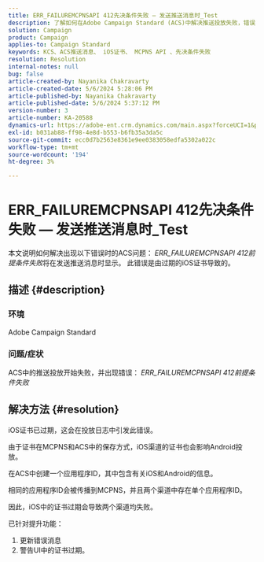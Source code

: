 ```yaml
---
title: ERR_FAILUREMCPNSAPI 412先决条件失败 — 发送推送消息时_Test
description: 了解如何在Adobe Campaign Standard (ACS)中解决推送投放失败，错误为ERR_FAILUREMCPNSAPI 412前提条件失败。
solution: Campaign
product: Campaign
applies-to: Campaign Standard
keywords: KCS、ACS推送消息、 iOS证书、 MCPNS API 、先决条件失败
resolution: Resolution
internal-notes: null
bug: false
article-created-by: Nayanika Chakravarty
article-created-date: 5/6/2024 5:28:06 PM
article-published-by: Nayanika Chakravarty
article-published-date: 5/6/2024 5:37:12 PM
version-number: 3
article-number: KA-20588
dynamics-url: https://adobe-ent.crm.dynamics.com/main.aspx?forceUCI=1&pagetype=entityrecord&etn=knowledgearticle&id=b02361f9-cd0b-ef11-9f8a-6045bd0065b6
exl-id: b031ab88-ff98-4e8d-b553-b6fb35a3da5c
source-git-commit: ecc0d7b2563e8361e9ee0383058edfa5302a022c
workflow-type: tm+mt
source-wordcount: '194'
ht-degree: 3%

---
```


# ERR_FAILUREMCPNSAPI 412先决条件失败 — 发送推送消息时_Test


本文说明如何解决出现以下错误时的ACS问题： *ERR_FAILUREMCPNSAPI 412前提条件失败*&#x200B;将在发送推送消息时显示。 此错误是由过期的iOS证书导致的。

## 描述 {#description}


### 环境

Adobe Campaign Standard

### 问题/症状

ACS中的推送投放开始失败，并出现错误： *ERR_FAILUREMCPNSAPI 412前提条件失败*


## 解决方法 {#resolution}


iOS证书已过期，这会在投放日志中引发此错误。

由于证书在MCPNS和ACS中的保存方式，iOS渠道的证书也会影响Android投放。

在ACS中创建一个应用程序ID，其中包含有关iOS和Android的信息。

相同的应用程序ID会被传播到MCPNS，并且两个渠道中存在单个应用程序ID。

因此，iOS中的证书过期会导致两个渠道均失败。

已针对提升功能：

1. 更新错误消息
2. 警告UI中的证书过期。
